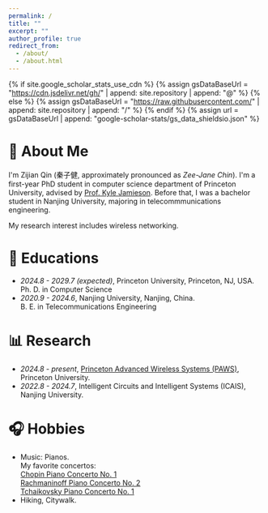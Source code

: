 ```yaml
---
permalink: /
title: ""
excerpt: ""
author_profile: true
redirect_from: 
  - /about/
  - /about.html
---
```


{% if site.google_scholar_stats_use_cdn %}
{% assign gsDataBaseUrl = "https://cdn.jsdelivr.net/gh/" | append: site.repository | append: "@" %}
{% else %}
{% assign gsDataBaseUrl = "https://raw.githubusercontent.com/" | append: site.repository | append: "/" %}
{% endif %}
{% assign url = gsDataBaseUrl | append: "google-scholar-stats/gs_data_shieldsio.json" %}

<span class='anchor' id='about-me'></span>

# 👻 About Me
I'm Zijian Qin (秦子健, approximately pronounced as *Zee-Jane Chin*). I'm a first-year PhD student in computer science department of Princeton University, advised by [Prof. Kyle Jamieson](https://www.cs.princeton.edu/~kylej/). Before that, I was a bachelor student in Nanjing University, majoring in telecommmunications engineering. 

My research interest includes wireless networking. 

# 📖 Educations
- *2024.8 - 2029.7 (expected)*, Princeton University, Princeton, NJ, USA.<br>
  Ph. D. in Computer Science
- *2020.9 - 2024.6*, Nanjing University, Nanjing, China.<br>
  B. E. in Telecommunications Engineering

# 📊 Research
- *2024.8 - present*, [Princeton Advanced Wireless Systems (PAWS)](https://paws.princeton.edu/), Princeton University. <br>
- *2022.8 - 2024.7*, Intelligent Circuits and Intelligent Systems (ICAIS), Nanjing University.

# 🎧 Hobbies
- Music: Pianos.<br>
  My favorite concertos: <br>
  [Chopin Piano Concerto No. 1](https://www.youtube.com/watch?v=UcOjKXIR8Iw)<br>
  [Rachmaninoff Piano Concerto No. 2](https://www.youtube.com/watch?v=l4zkc7KEvYM)<br>
  [Tchaikovsky Piano Concerto No. 1](https://www.youtube.com/watch?v=hNfpMRSCFPE)<br>
- Hiking, Citywalk.
